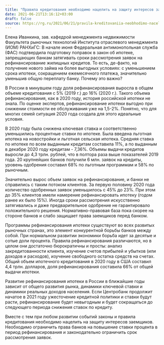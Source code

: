 ```yaml
---
title: "Правила кредитования необходимо нацелить на защиту интересов заемщиков"
date: 2021-06-21T13:16:12+03:00
draft: false
source: https://rg.ru/2021/06/21/pravila-kreditovaniia-neobhodimo-nacelit-na-zashchitu-interesov-zaemshchikov.html
---
```


Елена Иванкина, зав. кафедрой менеджмента недвижимости Факультета рыночных технологий Института отраслевого менеджмента (ИОМ) РАНХиГС:
В начале июня Федеральная антимонопольная служба (ФАС) подтвердила подготовку поправок в закон об ипотеке, запрещающих банкам затягивать сроки рассмотрения заявок на рефинансирование жилищных кредитов. То есть, де-факто, на получение нового займа на более выгодных условиях: с уменьшением срока ипотеки, сокращением ежемесячного платежа, значительно уменьшив общую переплату банку. Почему это важно?

В России в минувшем году доля рефинансирования выросла в общем объеме кредитования с 5% (2019 г.) до 16% (2020 г.). Такого объема рефинансирования, как в 2020 году, история российской ипотеки не знала. По оценке экспертов, рефинансирование ипотеки выгодно при снижении стоимости ее обслуживания уже на 1,5-2%. Понятно, что для многих семей ситуация 2020 года создала для этого идеальные условия.

В 2020 году была снижена ключевая ставка и соответственно уменьшились процентные ставки по ипотеке. Была введена льготная ипотека на новостройки и льготная сельская ипотека. Средняя ставка по ипотеке по всем выданным кредитам составила 11%, а по выданным в декабре 2020 году кредитам - 7,36%. Объемы выдачи кредитов выросли до 4,3 трлн. рублей, что в полтора раза выше показателей 2019 года. 20 крупнейших банков получили 6 млн. заявок на кредиты, уровень одобрения составил 68% по льготным программам и 58% по рыночным.

Значительно вырос объем заявок на рефинансирование, и банки не справились с таким потоком клиентов. За первую половину 2020 года количество одобренных заявок уменьшилось с 45% до 23%. При этом до 35% клиентов имели намерение рефинансировать ипотеку (годом ранее их было 15%). Иногда сроки рассмотрения искусственно затягивались и даже предварительное одобрение не гарантировало положительного решения. Нормативно-правовая база пока скорее на стороне банков и слабо защищает права заемщиков перед банком.

Программы рефинансирования ипотеки существуют во всех развитых рыночных странах, это элемент конкурентной борьбы банков между собой. При нормальном развитии экономики борьба идет за десятые и сотые доли процента. Правила рефинансирования различаются, но в целом они достаточно бюрократичны и просты: анализ закредитованности клиента, изучение счетов прибылей и убытков (или доходов и расходов), изучение свободного остатка средств на счетах. Общий объем ипотечного кредитования в 2020 году в США составил 4,4 трлн. долларов, доля рефинансирования составила 66% от общей выдачи ипотеки.

Развитие рефинансирования ипотеки в России в ближайшие годы зависит от общего развития рынка, динамики ключевой ставки и динамики реальных доходов населения. Если Центробанк продолжит начатое в 2021 году ужесточение кредитной политики и ставки будут расти, рефинансирование будет невыгодным и будет сокращаться до следующего периода снижения ставок по кредиту.

Вместе с тем при любом развитии событий законы и правила кредитования необходимо нацелить на защиту интересов заемщиков. Необходимо ограничить права банков на повышение ставки процента в период рефинансирования и законодательно ограничить срок рассмотрения заявок.